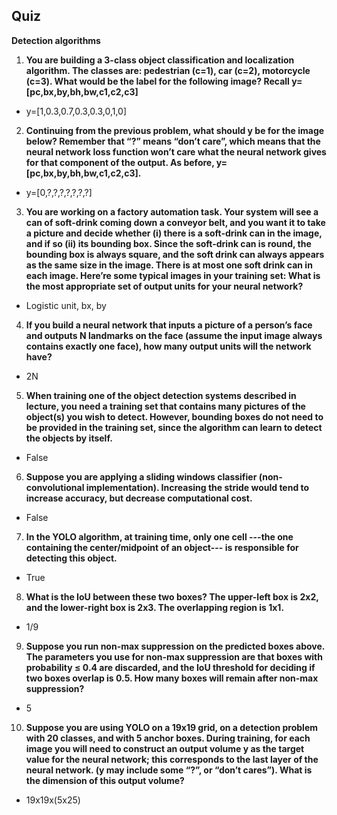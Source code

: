 ## Quiz

**Detection algorithms**

1. **You are building a 3-class object classification and localization algorithm. The classes are: pedestrian (c=1), car (c=2), motorcycle (c=3). What would be the label for the following image? Recall y=[pc,bx,by,bh,bw,c1,c2,c3]**

- y=[1,0.3,0.7,0.3,0.3,0,1,0]

2. **Continuing from the previous problem, what should y be for the image below? Remember that “?” means “don’t care”, which means that the neural network loss function won’t care what the neural network gives for that component of the output. As before, y=[pc,bx,by,bh,bw,c1,c2,c3].**

- y=[0,?,?,?,?,?,?,?]

3. **You are working on a factory automation task. Your system will see a can of soft-drink coming down a conveyor belt, and you want it to take a picture and decide whether (i) there is a soft-drink can in the image, and if so (ii) its bounding box. Since the soft-drink can is round, the bounding box is always square, and the soft drink can always appears as the same size in the image. There is at most one soft drink can in each image. Here’re some typical images in your training set:
What is the most appropriate set of output units for your neural network?**

- Logistic unit, bx, by

4. **If you build a neural network that inputs a picture of a person’s face and outputs N landmarks on the face (assume the input image always contains exactly one face), how many output units will the network have?**

- 2N

5. **When training one of the object detection systems described in lecture, you need a training set that contains many pictures of the object(s) you wish to detect. However, bounding boxes do not need to be provided in the training set, since the algorithm can learn to detect the objects by itself.**

- False

6. **Suppose you are applying a sliding windows classifier (non-convolutional implementation). Increasing the stride would tend to increase accuracy, but decrease computational cost.**

- False

7. **In the YOLO algorithm, at training time, only one cell ---the one containing the center/midpoint of an object--- is responsible for detecting this object.**

- True

8. **What is the IoU between these two boxes? The upper-left box is 2x2, and the lower-right box is 2x3. The overlapping region is 1x1.**

- 1/9

9. **Suppose you run non-max suppression on the predicted boxes above. The parameters you use for non-max suppression are that boxes with probability ≤ 0.4 are discarded, and the IoU threshold for deciding if two boxes overlap is 0.5. How many boxes will remain after non-max suppression?**

- 5

10. **Suppose you are using YOLO on a 19x19 grid, on a detection problem with 20 classes, and with 5 anchor boxes. During training, for each image you will need to construct an output volume y as the target value for the neural network; this corresponds to the last layer of the neural network. (y may include some “?”, or “don’t cares”). What is the dimension of this output volume?**

- 19x19x(5x25)
